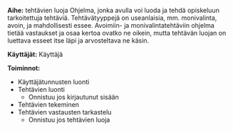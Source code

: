 **Aihe:** tehtävien luoja
Ohjelma, jonka avulla voi luoda ja tehdä opiskeluun tarkoitettuja tehtäviä. Tehtävätyyppejä on useanlaisia, mm. monivalinta, avoin, ja mahdollisesti essee. Avoimiin- ja monivalintatehtäviin ohjelma tietää vastaukset ja osaa kertoa ovatko ne oikein, mutta tehtävän luojan on luettava esseet itse läpi ja arvosteltava ne käsin.

**Käyttäjät:** Käyttäjä

**Toiminnot:**
* Käyttäjätunnusten luonti
* Tehtävien luonti
  * Onnistuu jos kirjautunut sisään
* Tehtävien tekeminen
* Tehtävien vastausten tarkastelu
  * Onnistuu jos tehtävien luoja
